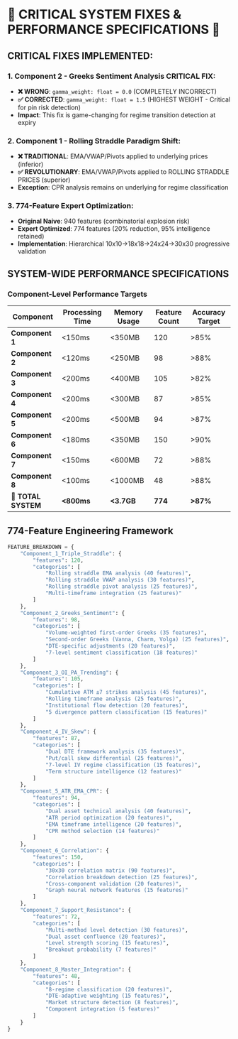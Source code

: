 # **🚨 CRITICAL SYSTEM FIXES & PERFORMANCE SPECIFICATIONS 🚨**

## **CRITICAL FIXES IMPLEMENTED:**

### **1. Component 2 - Greeks Sentiment Analysis CRITICAL FIX:**
- **❌ WRONG**: `gamma_weight: float = 0.0` (COMPLETELY INCORRECT)
- **✅ CORRECTED**: `gamma_weight: float = 1.5` (HIGHEST WEIGHT - Critical for pin risk detection)
- **Impact**: This fix is game-changing for regime transition detection at expiry

### **2. Component 1 - Rolling Straddle Paradigm Shift:**
- **❌ TRADITIONAL**: EMA/VWAP/Pivots applied to underlying prices (inferior)  
- **✅ REVOLUTIONARY**: EMA/VWAP/Pivots applied to ROLLING STRADDLE PRICES (superior)
- **Exception**: CPR analysis remains on underlying for regime classification

### **3. 774-Feature Expert Optimization:**
- **Original Naive**: 940 features (combinatorial explosion risk)
- **Expert Optimized**: 774 features (20% reduction, 95% intelligence retained)
- **Implementation**: Hierarchical 10x10→18x18→24x24→30x30 progressive validation

## **SYSTEM-WIDE PERFORMANCE SPECIFICATIONS**

### **Component-Level Performance Targets**

| Component | Processing Time | Memory Usage | Feature Count | Accuracy Target |
|-----------|----------------|---------------|---------------|----------------|
| **Component 1** | <150ms | <350MB | 120 | >85% |
| **Component 2** | <120ms | <250MB | 98 | >88% |
| **Component 3** | <200ms | <400MB | 105 | >82% |
| **Component 4** | <200ms | <300MB | 87 | >85% |
| **Component 5** | <200ms | <500MB | 94 | >87% |
| **Component 6** | <180ms | <350MB | 150 | >90% |
| **Component 7** | <150ms | <600MB | 72 | >88% |
| **Component 8** | <100ms | <1000MB | 48 | >88% |
| **🎯 TOTAL SYSTEM** | **<800ms** | **<3.7GB** | **774** | **>87%** |

## **774-Feature Engineering Framework**

```python
FEATURE_BREAKDOWN = {
    "Component_1_Triple_Straddle": {
        "features": 120,
        "categories": [
            "Rolling straddle EMA analysis (40 features)",
            "Rolling straddle VWAP analysis (30 features)", 
            "Rolling straddle pivot analysis (25 features)",
            "Multi-timeframe integration (25 features)"
        ]
    },
    "Component_2_Greeks_Sentiment": {
        "features": 98,
        "categories": [
            "Volume-weighted first-order Greeks (35 features)",
            "Second-order Greeks (Vanna, Charm, Volga) (25 features)",
            "DTE-specific adjustments (20 features)",
            "7-level sentiment classification (18 features)"
        ]
    },
    "Component_3_OI_PA_Trending": {
        "features": 105,
        "categories": [
            "Cumulative ATM ±7 strikes analysis (45 features)",
            "Rolling timeframe analysis (25 features)",
            "Institutional flow detection (20 features)",
            "5 divergence pattern classification (15 features)"
        ]
    },
    "Component_4_IV_Skew": {
        "features": 87,
        "categories": [
            "Dual DTE framework analysis (35 features)",
            "Put/call skew differential (25 features)",
            "7-level IV regime classification (15 features)",
            "Term structure intelligence (12 features)"
        ]
    },
    "Component_5_ATR_EMA_CPR": {
        "features": 94,
        "categories": [
            "Dual asset technical analysis (40 features)",
            "ATR period optimization (20 features)",
            "EMA timeframe intelligence (20 features)",
            "CPR method selection (14 features)"
        ]
    },
    "Component_6_Correlation": {
        "features": 150,
        "categories": [
            "30x30 correlation matrix (90 features)",
            "Correlation breakdown detection (25 features)",
            "Cross-component validation (20 features)",
            "Graph neural network features (15 features)"
        ]
    },
    "Component_7_Support_Resistance": {
        "features": 72,
        "categories": [
            "Multi-method level detection (30 features)",
            "Dual asset confluence (20 features)",
            "Level strength scoring (15 features)",
            "Breakout probability (7 features)"
        ]
    },
    "Component_8_Master_Integration": {
        "features": 48,
        "categories": [
            "8-regime classification (20 features)",
            "DTE-adaptive weighting (15 features)",
            "Market structure detection (8 features)",
            "Component integration (5 features)"
        ]
    }
}
